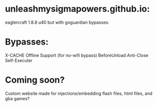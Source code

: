 # unleashmysigmapowers.github.io:
  eaglercraft 1.8.8 u40 but with goguardian bypasses:
# Bypasses:
  X-CACHE
  Offline Support (for no-wifi bypass)
  BeforeUnload Anti-Close
  Self-Executer
# Coming soon?
  Custom website made for injections/embedding flash files, html files, and gba games?

